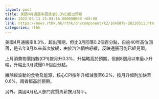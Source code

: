 ```yaml
---
layout: post
title: 美國4月通脹率回落至8.3%仍超出預期
date: 2022-05-11 21:03:16.000000000 +08:00
link: https://news.rthk.hk/rthk/ch/component/k2/1648079-20220511.htm
categories: rthk
---
```


美國4月通脹率8.3%，超出預期，但比3月回落0.2個百分點，自逾40年高位回落，是去年8月以來首次放緩，由於汽油價格紓緩，反映通脹可能已經見頂。

上月消費物價指數(CPI)按月升0.3%，升幅略高於預期，但創8個月以來最小升幅，升幅比3月減慢0.9個百分點。

撇除較波動的食物及能源，核心CPI按年升幅減慢至6.2%，按月升幅則加快至0.6%，兩者都高於預期。

另外，美國4月私人部門實質周薪按月持平。
